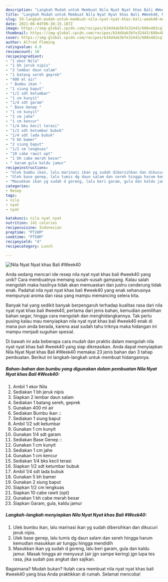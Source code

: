 ```yaml
---
description: "Langkah Mudah untuk Membuat Nila Nyat Nyat khas Bali #Week40, Menggugah Selera"
title: "Langkah Mudah untuk Membuat Nila Nyat Nyat khas Bali #Week40, Menggugah Selera"
slug: 59-langkah-mudah-untuk-membuat-nila-nyat-nyat-khas-bali-week40-menggugah-selera
date: 2021-06-04T06:38:15.187Z
image: https://img-global.cpcdn.com/recipes/b34d4ab3bfe32443/680x482cq70/nila-nyat-nyat-khas-bali-week40-foto-resep-utama.jpg
thumbnail: https://img-global.cpcdn.com/recipes/b34d4ab3bfe32443/680x482cq70/nila-nyat-nyat-khas-bali-week40-foto-resep-utama.jpg
cover: https://img-global.cpcdn.com/recipes/b34d4ab3bfe32443/680x482cq70/nila-nyat-nyat-khas-bali-week40-foto-resep-utama.jpg
author: Alfred Fleming
ratingvalue: 4.8
reviewcount: 10
recipeingredient:
- "1 ekor Nila"
- "1 bh jeruk nipis"
- "2 lembar daun salam"
- "1 batang sereh geprek"
- "400 ml air"
- " Bumbu ikan "
- "1 siung baput"
- "1/2 sdt ketumbar"
- "1 cm kunyit"
- "1/4 sdt garam"
- " Base Genep "
- "1 cm kunyit"
- "1 cm jahe"
- "1 cm kencur"
- "1/4 bks kecil terasi"
- "1/2 sdt ketumbar bubuk"
- "1/4 sdt lada bubuk"
- "5 bh bamer"
- "2 siung baput"
- "1/2 cm lengkuas"
- "10 cabe rawit opt"
- "1 bh cabe merah besar"
- " Garam gula kaldu jamur"
recipeinstructions:
- "Ulek bumbu ikan, lalu marinasi ikan yg sudah dibersihkan dan dikucuri jeruk nipis."
- "Ulek base genep, lalu tumis dg daun salam dan sereh hingga harum kemudian masukkan air tunggu hingga mendidih"
- "Masukkan ikan yg sudah d goreng, lalu beri garam, gula dan kaldu jamur. Masak hingga air menyusut (air jgn sampe kering) jgn lupa tes rasa, jika sudah pas angkat dan sajikan."
categories:
- Resep
tags:
- nila
- nyat
- nyat

katakunci: nila nyat nyat 
nutrition: 141 calories
recipecuisine: Indonesian
preptime: "PT26M"
cooktime: "PT50M"
recipeyield: "4"
recipecategory: Lunch

---
```



![Nila Nyat Nyat khas Bali #Week40](https://img-global.cpcdn.com/recipes/b34d4ab3bfe32443/680x482cq70/nila-nyat-nyat-khas-bali-week40-foto-resep-utama.jpg)

Anda sedang mencari ide resep nila nyat nyat khas bali #week40 yang unik? Cara membuatnya memang susah-susah gampang. Kalau salah mengolah maka hasilnya tidak akan memuaskan dan justru cenderung tidak enak. Padahal nila nyat nyat khas bali #week40 yang enak seharusnya mempunyai aroma dan rasa yang mampu memancing selera kita.

Banyak hal yang sedikit banyak berpengaruh terhadap kualitas rasa dari nila nyat nyat khas bali #week40, pertama dari jenis bahan, kemudian pemilihan bahan segar, hingga cara mengolah dan menghidangkannya. Tak perlu pusing kalau mau menyiapkan nila nyat nyat khas bali #week40 enak di mana pun anda berada, karena asal sudah tahu triknya maka hidangan ini mampu menjadi suguhan spesial.




Di bawah ini ada beberapa cara mudah dan praktis dalam mengolah nila nyat nyat khas bali #week40 yang siap dikreasikan. Anda dapat menyiapkan Nila Nyat Nyat khas Bali #Week40 memakai 23 jenis bahan dan 3 tahap pembuatan. Berikut ini langkah-langkah untuk membuat hidangannya.

<!--inarticleads1-->

##### Bahan-bahan dan bumbu yang digunakan dalam pembuatan Nila Nyat Nyat khas Bali #Week40:

1. Ambil 1 ekor Nila
1. Sediakan 1 bh jeruk nipis
1. Siapkan 2 lembar daun salam
1. Sediakan 1 batang sereh, geprek
1. Gunakan 400 ml air
1. Sediakan  Bumbu ikan ::
1. Sediakan 1 siung baput
1. Ambil 1/2 sdt ketumbar
1. Gunakan 1 cm kunyit
1. Gunakan 1/4 sdt garam
1. Sediakan  Base Genep ::
1. Gunakan 1 cm kunyit
1. Sediakan 1 cm jahe
1. Gunakan 1 cm kencur
1. Sediakan 1/4 bks kecil terasi
1. Siapkan 1/2 sdt ketumbar bubuk
1. Ambil 1/4 sdt lada bubuk
1. Gunakan 5 bh bamer
1. Gunakan 2 siung baput
1. Siapkan 1/2 cm lengkuas
1. Siapkan 10 cabe rawit (opt)
1. Gunakan 1 bh cabe merah besar
1. Siapkan  Garam, gula, kaldu jamur




<!--inarticleads2-->

##### Langkah-langkah menyiapkan Nila Nyat Nyat khas Bali #Week40:

1. Ulek bumbu ikan, lalu marinasi ikan yg sudah dibersihkan dan dikucuri jeruk nipis.
1. Ulek base genep, lalu tumis dg daun salam dan sereh hingga harum kemudian masukkan air tunggu hingga mendidih
1. Masukkan ikan yg sudah d goreng, lalu beri garam, gula dan kaldu jamur. Masak hingga air menyusut (air jgn sampe kering) jgn lupa tes rasa, jika sudah pas angkat dan sajikan.




Bagaimana? Mudah bukan? Itulah cara membuat nila nyat nyat khas bali #week40 yang bisa Anda praktikkan di rumah. Selamat mencoba!
